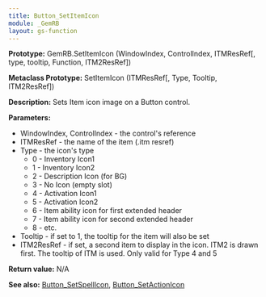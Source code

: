 ```yaml
---
title: Button_SetItemIcon
module: _GemRB
layout: gs-function
---
```


**Prototype:** GemRB.SetItemIcon (WindowIndex, ControlIndex, ITMResRef[, type, tooltip, Function, ITM2ResRef])

**Metaclass Prototype:** SetItemIcon (ITMResRef[, Type, Tooltip, ITM2ResRef])

**Description:** Sets Item icon image on a Button control.

**Parameters:**
  * WindowIndex, ControlIndex - the control's reference
  * ITMResRef                 - the name of the item (.itm resref)
  * Type                      - the icon's type
    * 0 - Inventory Icon1
    * 1 - Inventory Icon2
    * 2 - Description Icon (for BG)
    * 3 - No Icon (empty slot)
    * 4 - Activation Icon1
    * 5 - Activation Icon2
    * 6 - Item ability icon for first extended header
    * 7 - Item ability icon for second extended header
    * 8 - etc.
  * Tooltip  - if set to 1, the tooltip for the item will also be set
  * ITM2ResRef - if set, a second item to display in the icon. ITM2 is drawn first. The tooltip of ITM is used. Only valid for Type 4 and 5

**Return value:** N/A

**See also:** [Button_SetSpellIcon](Button_SetSpellIcon.md), [Button_SetActionIcon](Button_SetActionIcon.md)
